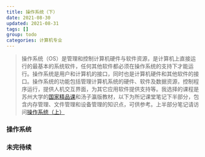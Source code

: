 ```yaml
---
title: 操作系统（下）
date: 2021-08-30
updated: 2021-08-31
tags: []
group: todo
categories: 计算机专业
---
```


>  操作系统（OS）是管理和控制计算机硬件与软件资源，是计算机上直接运行的最基本的系统软件，任何其他软件都必须在操作系统的支持下才能运行。操作系统是用户和计算机的接口，同时也是计算机硬件和其他软件的接口。操作系统的功能包括管理计算机系统的硬件、软件及数据资源，控制程序运行，提供人机交互界面，为其它应用软件提供支持等。我选择的课程是苏州大学的[国家精品课](https://www.icourse163.org/course/SUDA-1001752241)和汤子瀛版教材，以下为所记课堂笔记下半部分，包含内存管理、文件管理和设备管理的知识点，可供参考。上半部分笔记请访问[操作系统（上）](/操作系统-上)

<!--more-->

###  操作系统


### 未完待续

